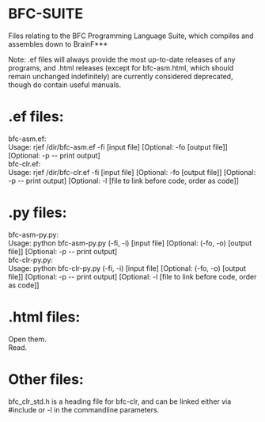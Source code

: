 # BFC-SUITE
Files relating to the BFC Programming Language Suite, which compiles and assembles down to BrainF***

Note: .ef files will always provide the most up-to-date releases of any programs, and .html releases (except for bfc-asm.html, which should remain unchanged indefinitely) are currently considered deprecated, though do contain useful manuals. 

# .ef files: 
bfc-asm.ef: <br>
Usage: rjef /dir/bfc-asm.ef -fi [input file] [Optional: -fo [output file]] [Optional: -p -- print output]<br>
bfc-clr.ef:<br>
Usage: rjef /dir/bfc-clr.ef -fi [input file] [Optional: -fo [output file]] [Optional: -p -- print output] [Optional: -l [file to link before code, order as code]]<br>

# .py files:
bfc-asm-py.py: <br>
Usage: python bfc-asm-py.py (-fi, -i) [input file] [Optional: (-fo, -o) [output file]] [Optional: -p -- print output]<br>
bfc-clr-py.py:<br>
Usage: python bfc-clr-py.py (-fi, -i) [input file] [Optional: (-fo, -o) [output file]] [Optional: -p -- print output] [Optional: -l [file to link before code, order as code]]<br>

# .html files:
Open them. <br>
Read. <br>

# Other files: 
bfc_clr_std.h is a heading file for bfc-clr, and can be linked either via #include or -l in the commandline parameters. 
